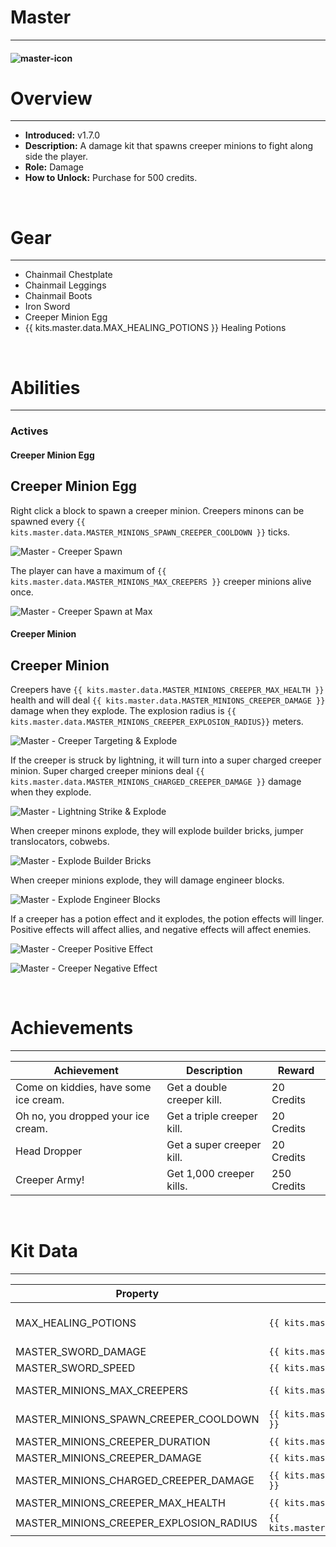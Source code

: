 # Master

***

#### ![master-icon](../assets/icons/master-icon.jpg)

# Overview
***
- **Introduced:** v1.7.0
- **Description:** A damage kit that spawns creeper minions to fight along side the player.
- **Role:** Damage
- **How to Unlock:** Purchase for 500 credits.

<br />  

# Gear
***
- Chainmail Chestplate
- Chainmail Leggings
- Chainmail Boots
- Iron Sword
- Creeper Minion Egg
- {{ kits.master.data.MAX_HEALING_POTIONS }} Healing Potions

<br />  

# Abilities
***
### Actives
<!-- tabs:start -->
#### **Creeper Minion Egg**
## Creeper Minion Egg
Right click a block to spawn a creeper minion. Creepers minons can be spawned every `{{ kits.master.data.MASTER_MINIONS_SPAWN_CREEPER_COOLDOWN }}` ticks.

![Master - Creeper Spawn](../assets/kits/master/Master%20-%20Creeper%20Spawn.gif)

The player can have a maximum of `{{ kits.master.data.MASTER_MINIONS_MAX_CREEPERS }}` creeper minions alive once.

![Master - Creeper Spawn at Max](../assets/kits/master/Master%20-%20Creeper%20Spawn%20at%20Max.gif)

#### **Creeper Minion**
## Creeper Minion
Creepers have `{{ kits.master.data.MASTER_MINIONS_CREEPER_MAX_HEALTH }}` health and will deal `{{ kits.master.data.MASTER_MINIONS_CREEPER_DAMAGE }}` damage when they explode. The explosion radius is `{{ kits.master.data.MASTER_MINIONS_CREEPER_EXPLOSION_RADIUS}}` meters.

![Master - Creeper Targeting & Explode](../assets/kits/master/Master%20-%20Creeper%20Targeting%20&%20Explode.gif)

If the creeper is struck by lightning, it will turn into a super charged creeper minion. Super charged creeper minions deal `{{ kits.master.data.MASTER_MINIONS_CHARGED_CREEPER_DAMAGE }}` damage when they explode.

![Master - Lightning Strike & Explode](../assets/kits/master/Master%20-%20Lightning%20Strike%20&%20Explode.gif)

When creeper minons explode, they will explode builder bricks, jumper translocators, cobwebs.

![Master - Explode Builder Bricks](../assets/kits/master/Master%20-%20Explode%20Builder%20Bricks.gif)

When creeper minions explode, they will damage engineer blocks.

![Master - Explode Engineer Blocks](../assets/kits/master/Master%20-%20Explode%20Engineer%20Blocks.gif)

If a creeper has a potion effect and it explodes, the potion effects will linger. Positive effects will affect allies, and negative effects will affect enemies.

![Master - Creeper Positive Effect](../assets/kits/master/Master%20-%20Creeper%20Positive%20Effect.gif)

![Master - Creeper Negative Effect](../assets/kits/master/Master%20-%20Creeper%20Negative%20Effect.gif)

<!-- tabs:end -->
<br />

# Achievements
***

| Achievement | Description | Reward |
| ----------- | ----------- | ------ |
| Come on kiddies, have some ice cream. | Get a double creeper kill. | 20 Credits |
| Oh no, you dropped your ice cream. | Get a triple creeper kill. | 20 Credits |
| Head Dropper | Get a super creeper kill. | 20 Credits |
| Creeper Army! | Get 1,000 creeper kills. | 250 Credits |

<br />  

# Kit Data
***

| Property | Value | Description |
|----------|-------|-------------|
| MAX_HEALING_POTIONS | `{{ kits.master.data.MAX_HEALING_POTIONS }}` | {{ kitDataSharedDescriptions.MAX_HEALING_POTIONS }} |
| MASTER_SWORD_DAMAGE | `{{ kits.master.data.MASTER_SWORD_DAMAGE }}` | The base damage of the sword. |
| MASTER_SWORD_SPEED | `{{ kits.master.data.MASTER_SWORD_SPEED }}` | The base speed of the sword. |
| MASTER_MINIONS_MAX_CREEPERS | `{{ kits.master.data.MASTER_MINIONS_MAX_CREEPERS }}` | The maximum number of creeper minions that can be alive at once. |
| MASTER_MINIONS_SPAWN_CREEPER_COOLDOWN | `{{ kits.master.data.MASTER_MINIONS_SPAWN_CREEPER_COOLDOWN }}` | The cooldown, in ticks, of the `Creeper Minion Egg` ability. |
| MASTER_MINIONS_CREEPER_DURATION | `{{ kits.master.data.MASTER_MINIONS_CREEPER_DURATION }}` | The life duration, in ticks, of creeper minions. |
| MASTER_MINIONS_CREEPER_DAMAGE | `{{ kits.master.data.MASTER_MINIONS_CREEPER_DAMAGE }}` | The explosion damage of creeper minions. |
| MASTER_MINIONS_CHARGED_CREEPER_DAMAGE | `{{ kits.master.data.MASTER_MINIONS_CHARGED_CREEPER_DAMAGE }}` | The explosion damage of super charged creeper minions. |
| MASTER_MINIONS_CREEPER_MAX_HEALTH | `{{ kits.master.data.MASTER_MINIONS_CREEPER_MAX_HEALTH }}` | The maximum health of creeper minions. |
| MASTER_MINIONS_CREEPER_EXPLOSION_RADIUS | `{{ kits.master.data.MASTER_MINIONS_CREEPER_EXPLOSION_RADIUS}}` | The explosion radius, in meters, of creeper minions. |
